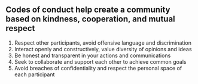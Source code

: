 ## Codes of conduct help create a community based on kindness, cooperation, and mutual respect

1. Respect other participants, avoid offensive language and discrimination
2. Interact openly and constructively, value diversity of opinions and ideas
3. Be honest and transparent in your actions and communications
4. Seek to collaborate and support each other to achieve common goals
5. Avoid breaches of confidentiality and respect the personal space of each participant